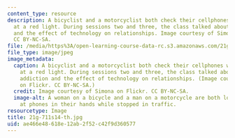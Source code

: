 ```yaml
---
content_type: resource
description: A bicyclist and a motorcyclist both check their cellphones while stopped
  at a red light. During sessions two and three, the class talked about Internet addiction
  and the effect of technology on relationships. Image courtesy of Simona on Flickr.
  CC BY-NC-SA.
file: /media/https%3A/open-learning-course-data-rc.s3.amazonaws.com/21g-711-advanced-spanish-conversation-and-composition-spring-2014/ae466e48618e12ab2f52c42f9d360577_21g-711s14-th.jpg
file_type: image/jpeg
image_metadata:
  caption: A bicyclist and a motorcyclist both check their cellphones while stopped
    at a red light. During sessions two and three, the class talked about Internet
    addiction and the effect of technology on relationships. (Image courtesy of [Simona](https://www.flickr.com/photos/simona_/4068354970/)
    on Flickr. CC BY-NC-SA.)
  credit: Image courtesy of Simona on Flickr. CC BY-NC-SA.
  image-alt: A woman on a bicycle and a man on a motorcycle are both looking down
    at phones in their hands while stopped in traffic.
resourcetype: Image
title: 21g-711s14-th.jpg
uid: ae466e48-618e-12ab-2f52-c42f9d360577
---
```

